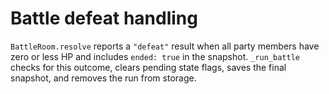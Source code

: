 # Battle defeat handling

`BattleRoom.resolve` reports a `"defeat"` result when all party members have zero or less HP and includes `ended: true` in the snapshot. `_run_battle` checks for this outcome, clears pending state flags, saves the final snapshot, and removes the run from storage.

